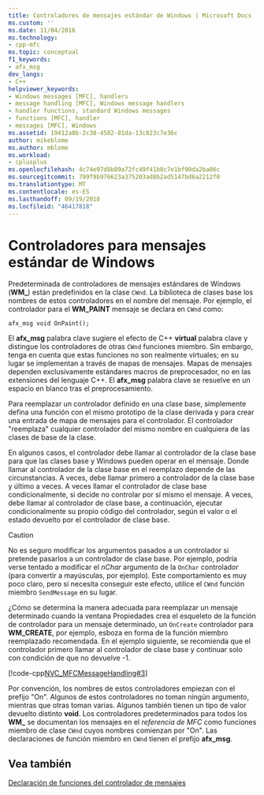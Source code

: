 ```yaml
---
title: Controladores de mensajes estándar de Windows | Microsoft Docs
ms.custom: ''
ms.date: 11/04/2016
ms.technology:
- cpp-mfc
ms.topic: conceptual
f1_keywords:
- afx_msg
dev_langs:
- C++
helpviewer_keywords:
- Windows messages [MFC], handlers
- message handling [MFC], Windows message handlers
- handler functions, standard Windows messages
- functions [MFC], handler
- messages [MFC], Windows
ms.assetid: 19412a8b-2c38-4502-81da-13c823c7e36c
author: mikeblome
ms.author: mblome
ms.workload:
- cplusplus
ms.openlocfilehash: 4c74e97d8b89a72fc49f41b8c7e1bf90da2ba06c
ms.sourcegitcommit: 799f9b976623a375203ad8b2ad5147bd6a2212f0
ms.translationtype: MT
ms.contentlocale: es-ES
ms.lasthandoff: 09/19/2018
ms.locfileid: "46417818"
---
```

# <a name="handlers-for-standard-windows-messages"></a>Controladores para mensajes estándar de Windows

Predeterminada de controladores de mensajes estándares de Windows (**WM_**) están predefinidos en la clase `CWnd`. La biblioteca de clases base los nombres de estos controladores en el nombre del mensaje. Por ejemplo, el controlador para el **WM_PAINT** mensaje se declara en `CWnd` como:

`afx_msg void OnPaint();`

El **afx_msg** palabra clave sugiere el efecto de C++ **virtual** palabra clave y distingue los controladores de otras `CWnd` funciones miembro. Sin embargo, tenga en cuenta que estas funciones no son realmente virtuales; en su lugar se implementan a través de mapas de mensajes. Mapas de mensajes dependen exclusivamente estándares macros de preprocesador, no en las extensiones del lenguaje C++. El **afx_msg** palabra clave se resuelve en un espacio en blanco tras el preprocesamiento.

Para reemplazar un controlador definido en una clase base, simplemente defina una función con el mismo prototipo de la clase derivada y para crear una entrada de mapa de mensajes para el controlador. El controlador "reemplaza" cualquier controlador del mismo nombre en cualquiera de las clases de base de la clase.

En algunos casos, el controlador debe llamar al controlador de la clase base para que las clases base y Windows pueden operar en el mensaje. Donde llamar al controlador de la clase base en el reemplazo depende de las circunstancias. A veces, debe llamar primero a controlador de la clase base y último a veces. A veces llamar el controlador de clase base condicionalmente, si decide no controlar por sí mismo el mensaje. A veces, debe llamar al controlador de clase base, a continuación, ejecutar condicionalmente su propio código del controlador, según el valor o el estado devuelto por el controlador de clase base.

> [!CAUTION]
>  No es seguro modificar los argumentos pasados a un controlador si pretende pasarlos a un controlador de clase base. Por ejemplo, podría verse tentado a modificar el *nChar* argumento de la `OnChar` controlador (para convertir a mayúsculas, por ejemplo). Este comportamiento es muy poco claro, pero si necesita conseguir este efecto, utilice el `CWnd` función miembro `SendMessage` en su lugar.

¿Cómo se determina la manera adecuada para reemplazar un mensaje determinado cuando la ventana Propiedades crea el esqueleto de la función de controlador para un mensaje determinado, un `OnCreate` controlador para **WM_CREATE**, por ejemplo, esboza en forma de la función miembro reemplazado recomendada. En el ejemplo siguiente, se recomienda que el controlador primero llamar al controlador de clase base y continuar solo con condición de que no devuelve -1.

[!code-cpp[NVC_MFCMessageHandling#3](../mfc/codesnippet/cpp/handlers-for-standard-windows-messages_1.cpp)]

Por convención, los nombres de estos controladores empiezan con el prefijo "On". Algunos de estos controladores no toman ningún argumento, mientras que otras toman varias. Algunos también tienen un tipo de valor devuelto distinto **void**. Los controladores predeterminados para todos los **WM_** se documentan los mensajes en el *referencia de MFC* como funciones miembro de clase `CWnd` cuyos nombres comienzan por "On". Las declaraciones de función miembro en `CWnd` tienen el prefijo **afx_msg**.

## <a name="see-also"></a>Vea también

[Declaración de funciones del controlador de mensajes](../mfc/declaring-message-handler-functions.md)
